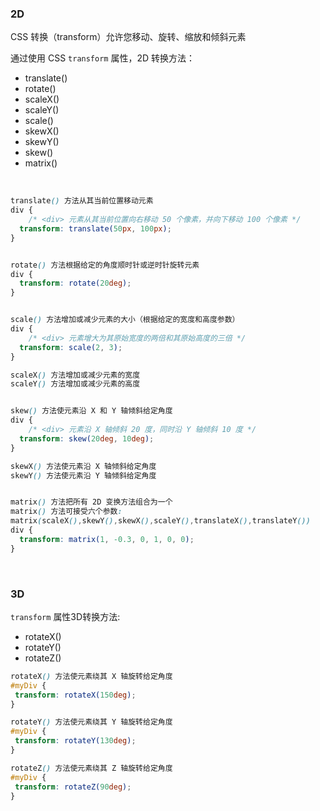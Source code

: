 ### 2D

CSS 转换（transform）允许您移动、旋转、缩放和倾斜元素

通过使用 CSS ```transform``` 属性，2D 转换方法：

- translate()
- rotate()
- scaleX()
- scaleY()
- scale()
- skewX()
- skewY()
- skew()
- matrix()

<br>

```css
translate() 方法从其当前位置移动元素
div {
    /* <div> 元素从其当前位置向右移动 50 个像素，并向下移动 100 个像素 */
  transform: translate(50px, 100px);
}


rotate() 方法根据给定的角度顺时针或逆时针旋转元素
div {
  transform: rotate(20deg);
}


scale() 方法增加或减少元素的大小（根据给定的宽度和高度参数）
div {
    /* <div> 元素增大为其原始宽度的两倍和其原始高度的三倍 */
  transform: scale(2, 3);
}

scaleX() 方法增加或减少元素的宽度
scaleY() 方法增加或减少元素的高度


skew() 方法使元素沿 X 和 Y 轴倾斜给定角度
div {
    /* <div> 元素沿 X 轴倾斜 20 度，同时沿 Y 轴倾斜 10 度 */
  transform: skew(20deg, 10deg);
}

skewX() 方法使元素沿 X 轴倾斜给定角度
skewY() 方法使元素沿 Y 轴倾斜给定角度


matrix() 方法把所有 2D 变换方法组合为一个
matrix() 方法可接受六个参数:
matrix(scaleX(),skewY(),skewX(),scaleY(),translateX(),translateY())
div {
  transform: matrix(1, -0.3, 0, 1, 0, 0);
}
```

<br>

### 3D

```transform``` 属性3D转换方法:

- rotateX()
- rotateY()
- rotateZ()


 ```css
rotateX() 方法使元素绕其 X 轴旋转给定角度
#myDiv {
  transform: rotateX(150deg);
}

rotateY() 方法使元素绕其 Y 轴旋转给定角度
#myDiv {
  transform: rotateY(130deg);
}

rotateZ() 方法使元素绕其 Z 轴旋转给定角度
#myDiv {
  transform: rotateZ(90deg);
}
```